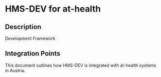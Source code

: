 # HMS-DEV for at-health

## Description

Development Framework

## Integration Points

This document outlines how HMS-DEV is integrated with at-health systems in Austria.
